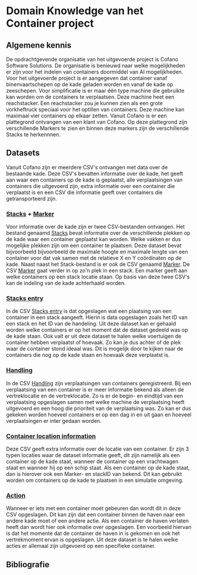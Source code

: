 # Domain Knowledge van het Container project

## Algemene kennis

De opdrachtgevende organisatie van het uitgevoerde project is Cofano Software Solutions. De organisatie is benieuwd naar welke mogelijkheden er zijn voor het indelen van containers doormiddel van AI mogelijkheden. Voor het uitgevoerde project is er aangegeven dat container vanaf binenvaartschepen op de kade geladen worden en vanaf de kade op zeeschepen. Voor simplificatie is er maar één type machine die gebruikte kan worden om de containers te verplaatsen. Deze machine heet een reachstacker. Een reachstacker zou je kunnen zien als een grote vorkheftruck speciaal voor het optillen van containers. Deze machine kan maximaal vier containers op elkaar zetten. Vanuit Cofano is er een plattegrond ontvangen van een klant van Cofano. Op deze plattegrond zijn verschillende Markers te zien en binnen deze markers zijn de verschillende Stacks te herkennnen. 

## Datasets
Vanuit Cofano zijn er meerdere CSV's ontvangen met data over de bestaande kade. Deze CSV's bevatten informatie over de kade, het geeft aan waar een containers op de kade is geplaatst, alle verplaatsingen van containers die uitgevoerd zijn, extra informatie over een container die verplaatst is en een CSV die informatie geeft over containers die getransporteerd zijn.  

### [Stacks](https://github.com/BrianWolvers/ADS/blob/main/ContainerDataset/stacks.csv) + [Marker](https://github.com/BrianWolvers/ADS/blob/main/ContainerDataset/marker.csv) 

Voor informatie over de kade zijn er twee CSV-bestanden ontvangen. Het bestand genaamd [Stacks](https://github.com/BrianWolvers/ADS/blob/main/ContainerDataset/stacks.csv) bevat informatie over de verschillende plekken op de kade waar een container geplaatst kan worden. Welke vakken er dus mogelijke plekken zijn om een container te plaatsen. Deze dataset bevat bijvoorbeeld bijvoorbeeld de maximale hoogte en maximale lengte van een container voor dat vak samen met de relatieve X en Y coördinaten op de kade. Naast naast het Stack-bestand is er ook de CSV genaamd [Marker](https://github.com/BrianWolvers/ADS/blob/main/ContainerDataset/marker.csv). De CSV [Marker](https://github.com/BrianWolvers/ADS/blob/main/ContainerDataset/marker.csv) gaat verder in op zo'n plek in een stack. Een marker geeft aan welke containers op een stack locatie staan. Op basis van deze twee CSV's kan de indeling van de kade achterhaald worden.

### [Stacks entry](https://github.com/BrianWolvers/ADS/blob/main/ContainerDataset/stackentry.csv) 

In de CSV [Stacks entry](https://github.com/BrianWolvers/ADS/blob/main/ContainerDataset/stackentry.csv) is dat opgeslagen wat een plaatsing van een container in een stack aangeeft. Hierin is data opgeslagen zoals het ID van een stack en het ID van de handeling. Uit deze dataset kan er gehaald worden welke containers er op het moment dat de dataset gedeeld was op de kade staan. Ook valt er uit deze dataset te halen welke voertuigen de container hebben verplaatst of hoevaak. Zo kan je dus achter of de plek waar de container stond ideaal was. Dit is mogelijk door te kijken naar de containers die nog op de kade staan en hoevaak deze verplaatst is. 

### [Handling](https://github.com/BrianWolvers/ADS/blob/main/ContainerDataset/handling.csv)

In de CSV [Handling](https://github.com/BrianWolvers/ADS/blob/main/ContainerDataset/handling.csv) zijn verplaatsingen van containers geregistreerd. Bij een verplaatsing van een container is er meer informatie bekend als alleen de vertreklocatie en de vertreklocatie. Zo is er de begin- en eindtijd van een verplaatsing opgeslagen samen met welke machine de verplaatsing heeft uitgevoerd en een hoog die prioriteit van de verplaatsing was. Zo kan er dus gekeken worden hoeveel containers er op een dag in en uit gaan en hoeveel verplaatsingen er inter gedaan worden.

### [Container location information](https://github.com/BrianWolvers/ADS/blob/main/ContainerDataset/containerlocationinformation.csv)

Deze CSV geeft extra informatie over de locatie van een container. Er zijn 3 typen locaties waar de dataset informatie geeft, dit zijn namelijk als een container op de kade staat, wanneer de container op een vrachtwagen staat en wanneer hij op een schip staat. Als een container op de kade staat, dan is hierover ook een Marker- en stackID van bekend. Dit kan gebruikt worden om containers op de kade te plaatsen in een simulatie omgeving.

### [Action](https://github.com/BrianWolvers/ADS/blob/main/ContainerDataset/actions.csv)

Wanneer er iets met een container moet gebeuren dan wordt dit in deze CSV opgeslagen. Dit kan zijn dat een container binnen de haven naar een andere kade moet of een andere actie. Als een container de haven verlaten heeft dan wordt hier ook informatie over opgeslagen. Een voorbeeld hiervan is dat het momente dat de container de haven in is gekomen en ook het vertrekmoment ervan is opgeslagen. Uit deze dataset is te halen welke acties er allemaal zijn uitgevoerd op een specifieke container.


## Bibliografie


